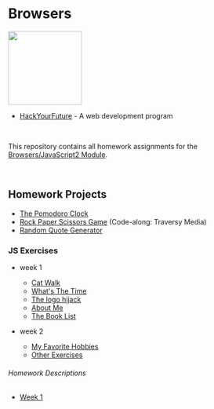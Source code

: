 # Browsers

<img src="https://user-images.githubusercontent.com/87442098/157427409-e5bb98f2-63da-42d2-bcc2-19035090967e.png" width="150" >

* [HackYourFuture](https://github.com/HackYourFuture) - A web development program

<br/>

This repository contains all homework assignments for the [Browsers/JavaScript2 Module](https://github.com/HackYourFuture/Browsers).

<br/>

## Homework Projects
* [The Pomodoro Clock]()
* [Rock Paper Scissors Game]() (Code-along: Traversy Media)
* [Random Quote Generator](https://marzfd.github.io/Browsers/week1/Random-Quote-Generator/index.html)

### JS Exercises
* week 1
  - [Cat Walk](https://marzfd.github.io/Browsers/week1/Exercises/ex5-catWalk/index.html)
  - [What's The Time](https://marzfd.github.io/Browsers/week1/Exercises/ex4-whatsTheTime/index.html)
  - [The logo hijack](https://github.com/marzfd/Browsers/blob/main/week1/Exercises/ex3-hijackLogo/ex3-hijackLogo.js)
  - [About Me](https://marzfd.github.io/Browsers/week1/Exercises/ex2-aboutMe/index.html)
  - [The Book List](https://marzfd.github.io/Browsers/week1/Exercises/ex1-bookList/index.html)

* week 2
  - [My Favorite Hobbies](https://marzfd.github.io/Browsers/week2/Exercises/ex5-myFavoriteHobbies/ex5-myFavoriteHobbies.html)
  - [Other Exercises](https://github.com/marzfd/Browsers/tree/main/week2/Exercises)

###### Homework Descriptions
- [Week 1](https://github.com/HackYourFuture/Homework/tree/main/2-Browsers/Week1#exercise-3-the-logo-hijack)

